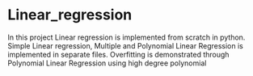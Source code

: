 # Linear_regression
In this project Linear regression is implemented from scratch in python. 
Simple Linear regression, Multiple and Polynomial Linear Regression is implemented in separate files.
Overfitting is demonstrated through Polynomial Linear Regression using high degree polynomial
